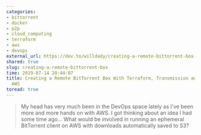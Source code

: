 ```yaml
---
categories:
- bittorrent
- docker
- p2p
- cloud_computing
- terraform
- aws
- devops
external_url: https://dev.to/willdady/creating-a-remote-bittorrent-box-with-terraform-transmission-and-docker-on-aws-2m40
shared: true
slug: creating-a-remote-bittorrent-box
time: 2019-07-14 20:44:07
title: Creating a Remote BitTorrent Box With Terraform, Transmission and Docker on
  AWS
toread: true
---
```


> My head has very much been in the DevOps space lately as I've been more and more hands on with AWS. I got thinking about an idea I had some time ago... What would be involved in running an ephemeral BitTorrent client on AWS with downloads automatically saved to S3?